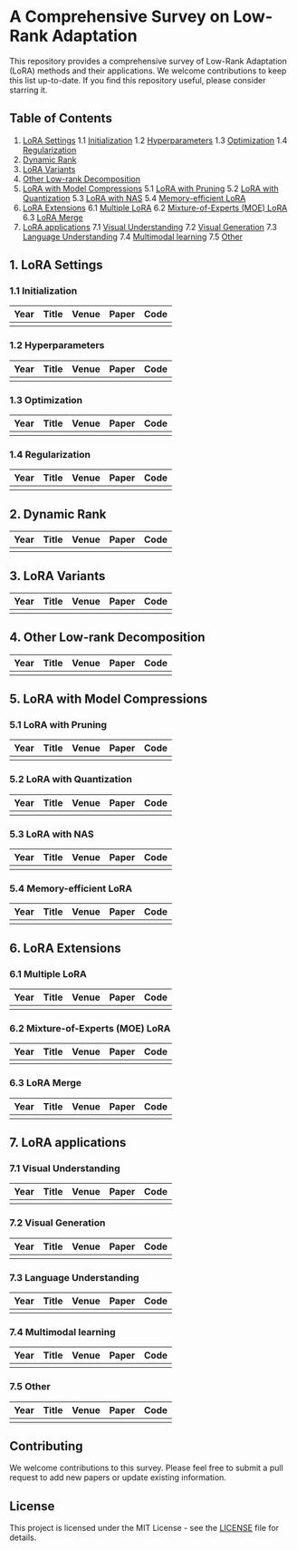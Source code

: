 # A Comprehensive Survey on Low-Rank Adaptation


This repository provides a comprehensive survey of Low-Rank Adaptation (LoRA) methods and their applications. We welcome contributions to keep this list up-to-date. If you find this repository useful, please consider starring it.

## Table of Contents

1. [LoRA Settings](#1-lora-settings)
   1.1 [Initialization](#11-initialization)
   1.2 [Hyperparameters](#12-hyperparameters)
   1.3 [Optimization](#13-optimization)
   1.4 [Regularization](#14-regularization)
2. [Dynamic Rank](#2-dynamic-rank)
3. [LoRA Variants](#3-lora-variants)
4. [Other Low-rank Decomposition](#4-other-low-rank-decomposition)
5. [LoRA with Model Compressions](#5-lora-with-model-compressions)
   5.1 [LoRA with Pruning](#51-lora-with-pruning)
   5.2 [LoRA with Quantization](#52-lora-with-quantization)
   5.3 [LoRA with NAS](#53-lora-with-nas)
   5.4 [Memory-efficient LoRA](#54-memory-efficient-lora)
6. [LoRA Extensions](#6-lora-extensions)
   6.1 [Multiple LoRA](#61-multiple-lora)
   6.2 [Mixture-of-Experts (MOE) LoRA](#62-mixture-of-experts-moe-lora)
   6.3 [LoRA Merge](#63-lora-merge)
7. [LoRA applications](#7-lora-applications)
   7.1 [Visual Understanding](#71-visual-understanding)
   7.2 [Visual Generation](#72-visual-generation)
   7.3 [Language Understanding](#73-language-understanding)
   7.4 [Multimodal learning](#74-multimodal-learning)
   7.5 [Other](#75-other)

## 1. LoRA Settings

### 1.1 Initialization

| Year | Title | Venue | Paper | Code |
|------|-------|-------|-------|------|
|      |       |       |       |      |

### 1.2 Hyperparameters

| Year | Title | Venue | Paper | Code |
|------|-------|-------|-------|------|
|      |       |       |       |      |

### 1.3 Optimization

| Year | Title | Venue | Paper | Code |
|------|-------|-------|-------|------|
|      |       |       |       |      |

### 1.4 Regularization

| Year | Title | Venue | Paper | Code |
|------|-------|-------|-------|------|
|      |       |       |       |      |

## 2. Dynamic Rank

| Year | Title | Venue | Paper | Code |
|------|-------|-------|-------|------|
|      |       |       |       |      |

## 3. LoRA Variants

| Year | Title | Venue | Paper | Code |
|------|-------|-------|-------|------|
|      |       |       |       |      |

## 4. Other Low-rank Decomposition

| Year | Title | Venue | Paper | Code |
|------|-------|-------|-------|------|
|      |       |       |       |      |

## 5. LoRA with Model Compressions

### 5.1 LoRA with Pruning

| Year | Title | Venue | Paper | Code |
|------|-------|-------|-------|------|
|      |       |       |       |      |

### 5.2 LoRA with Quantization

| Year | Title | Venue | Paper | Code |
|------|-------|-------|-------|------|
|      |       |       |       |      |

### 5.3 LoRA with NAS

| Year | Title | Venue | Paper | Code |
|------|-------|-------|-------|------|
|      |       |       |       |      |

### 5.4 Memory-efficient LoRA

| Year | Title | Venue | Paper | Code |
|------|-------|-------|-------|------|
|      |       |       |       |      |

## 6. LoRA Extensions

### 6.1 Multiple LoRA

| Year | Title | Venue | Paper | Code |
|------|-------|-------|-------|------|
|      |       |       |       |      |

### 6.2 Mixture-of-Experts (MOE) LoRA

| Year | Title | Venue | Paper | Code |
|------|-------|-------|-------|------|
|      |       |       |       |      |

### 6.3 LoRA Merge

| Year | Title | Venue | Paper | Code |
|------|-------|-------|-------|------|
|      |       |       |       |      |

## 7. LoRA applications

### 7.1 Visual Understanding

| Year | Title | Venue | Paper | Code |
|------|-------|-------|-------|------|
|      |       |       |       |      |

### 7.2 Visual Generation

| Year | Title | Venue | Paper | Code |
|------|-------|-------|-------|------|
|      |       |       |       |      |

### 7.3 Language Understanding

| Year | Title | Venue | Paper | Code |
|------|-------|-------|-------|------|
|      |       |       |       |      |

### 7.4 Multimodal learning

| Year | Title | Venue | Paper | Code |
|------|-------|-------|-------|------|
|      |       |       |       |      |

### 7.5 Other

| Year | Title | Venue | Paper | Code |
|------|-------|-------|-------|------|
|      |       |       |       |      |

## Contributing

We welcome contributions to this survey. Please feel free to submit a pull request to add new papers or update existing information.

## License

This project is licensed under the MIT License - see the [LICENSE](LICENSE) file for details.
